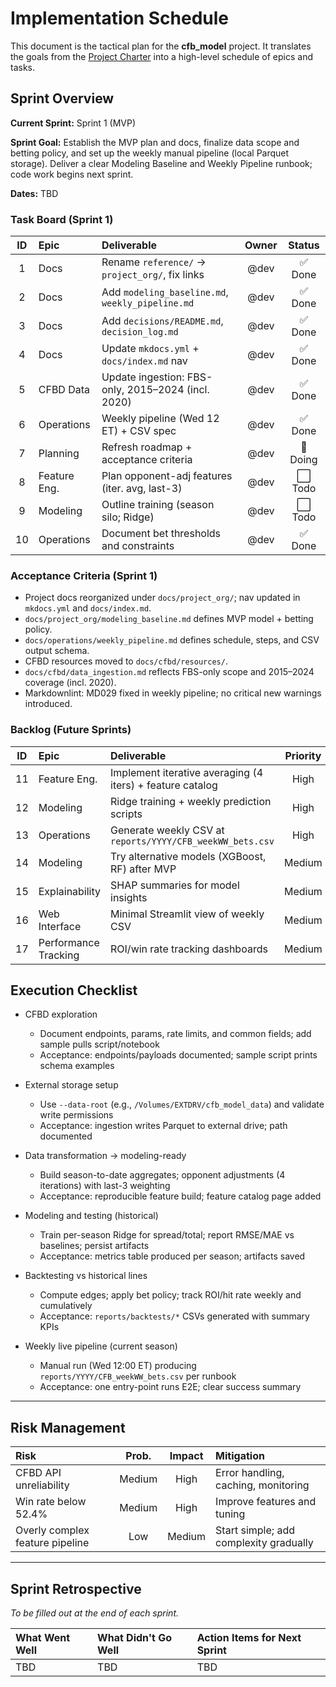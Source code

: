 # Implementation Schedule

This document is the tactical plan for the **cfb_model** project. It translates the goals from the
[Project Charter](../project_org/project_charter.md) into a high-level schedule of epics and tasks.

## Sprint Overview

**Current Sprint:** Sprint 1 (MVP)

**Sprint Goal:** Establish the MVP plan and docs, finalize data scope and betting policy, and set up
the weekly manual pipeline (local Parquet storage). Deliver a clear Modeling Baseline and Weekly
Pipeline runbook; code work begins next sprint.

**Dates:** TBD

### Task Board (Sprint 1)

| ID | Epic          | Deliverable                                      | Owner | Status |
|:--:|:--------------|:--------------------------------------------------|:-----:|:------:|
| 1  | Docs          | Rename `reference/` → `project_org/`, fix links   | @dev  | ✅ Done |
| 2  | Docs          | Add `modeling_baseline.md`, `weekly_pipeline.md`  | @dev  | ✅ Done |
| 3  | Docs          | Add `decisions/README.md`, `decision_log.md`      | @dev  | ✅ Done |
| 4  | Docs          | Update `mkdocs.yml` + `docs/index.md` nav         | @dev  | ✅ Done |
| 5  | CFBD Data     | Update ingestion: FBS-only, 2015–2024 (incl. 2020)| @dev  | ✅ Done |
| 6  | Operations    | Weekly pipeline (Wed 12 ET) + CSV spec            | @dev  | ✅ Done |
| 7  | Planning      | Refresh roadmap + acceptance criteria              | @dev  | 🔄 Doing |
| 8  | Feature Eng.  | Plan opponent-adj features (iter. avg, last-3)    | @dev  | ⬜ Todo |
| 9  | Modeling      | Outline training (season silo; Ridge)             | @dev  | ⬜ Todo |
| 10 | Operations    | Document bet thresholds and constraints            | @dev  | ✅ Done |

### Acceptance Criteria (Sprint 1)

- Project docs reorganized under `docs/project_org/`; nav updated in `mkdocs.yml` and `docs/index.md`.
- `docs/project_org/modeling_baseline.md` defines MVP model + betting policy.
- `docs/operations/weekly_pipeline.md` defines schedule, steps, and CSV output schema.
- CFBD resources moved to `docs/cfbd/resources/`.
- `docs/cfbd/data_ingestion.md` reflects FBS-only scope and 2015–2024 coverage (incl. 2020).
- Markdownlint: MD029 fixed in weekly pipeline; no critical new warnings introduced.

### Backlog (Future Sprints)

| ID | Epic                 | Deliverable                                              | Priority |
|:--:|:---------------------|:----------------------------------------------------------|:--------:|
| 11 | Feature Eng.         | Implement iterative averaging (4 iters) + feature catalog | High     |
| 12 | Modeling             | Ridge training + weekly prediction scripts               | High     |
| 13 | Operations           | Generate weekly CSV at `reports/YYYY/CFB_weekWW_bets.csv`| High     |
| 14 | Modeling             | Try alternative models (XGBoost, RF) after MVP           | Medium   |
| 15 | Explainability       | SHAP summaries for model insights                         | Medium   |
| 16 | Web Interface        | Minimal Streamlit view of weekly CSV                      | Medium   |
| 17 | Performance Tracking | ROI/win rate tracking dashboards                           | Medium   |

## Execution Checklist

- CFBD exploration
  - Document endpoints, params, rate limits, and common fields; add sample pulls script/notebook
  - Acceptance: endpoints/payloads documented; sample script prints schema examples

- External storage setup
  - Use `--data-root` (e.g., `/Volumes/EXTDRV/cfb_model_data`) and validate write permissions
  - Acceptance: ingestion writes Parquet to external drive; path documented

- Data transformation → modeling-ready
  - Build season-to-date aggregates; opponent adjustments (4 iterations) with last-3 weighting
  - Acceptance: reproducible feature build; feature catalog page added

- Modeling and testing (historical)
  - Train per-season Ridge for spread/total; report RMSE/MAE vs baselines; persist artifacts
  - Acceptance: metrics table produced per season; artifacts saved

- Backtesting vs historical lines
  - Compute edges; apply bet policy; track ROI/hit rate weekly and cumulatively
  - Acceptance: `reports/backtests/*` CSVs generated with summary KPIs

- Weekly live pipeline (current season)
  - Manual run (Wed 12:00 ET) producing `reports/YYYY/CFB_weekWW_bets.csv` per runbook
  - Acceptance: one entry-point runs E2E; clear success summary

---

## Risk Management

| Risk                             | Prob. | Impact | Mitigation                              |
|:---------------------------------|:-----:|:------:|:----------------------------------------|
| CFBD API unreliability           | Medium| High   | Error handling, caching, monitoring      |
| Win rate below 52.4%             | Medium| High   | Improve features and tuning              |
| Overly complex feature pipeline  | Low   | Medium | Start simple; add complexity gradually   |

---

## Sprint Retrospective

*To be filled out at the end of each sprint.*

| What Went Well | What Didn't Go Well | Action Items for Next Sprint |
|:---------------|:--------------------|:-----------------------------|
| TBD            | TBD                 | TBD                          |
